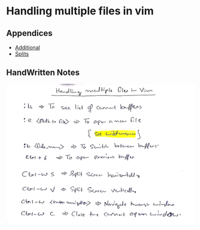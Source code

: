 # Handling multiple files in vim

## Appendices
* [Additional](./Appendices/Additional.md)
* [Splits](./Appendices/Splits.md)

## HandWritten Notes
<p align="center">
<img src="./1.jpg" alt="Page 1" width="800"/>
<p\>
